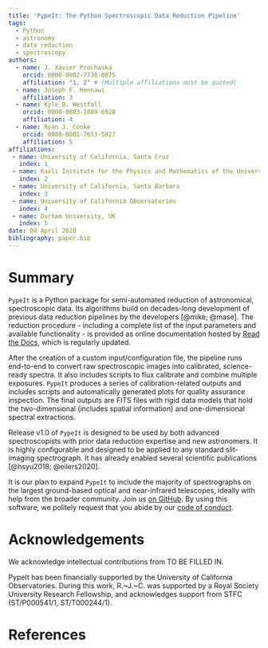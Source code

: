 ```yaml
---
title: 'PypeIt: The Python Spectroscopic Data Reduction Pipeline'
tags:
  - Python
  - astronomy
  - data reduction
  - spectroscopy
authors:
  - name: J. Xavier Prochaska
    orcid: 0000-0002-7738-6875
    affiliation: "1, 2" # (Multiple affiliations must be quoted)
  - name: Joseph F. Hennawi
    affiliation: 3
  - name: Kyle B. Westfall
    orcid: 0000-0003-1809-6920
    affiliation: 4
  - name: Ryan J. Cooke
    orcid: 0000-0001-7653-5827
    affiliation: 5
affiliations:
 - name: University of California, Santa Cruz
   index: 1
 - name: Kavli Institute for the Physics and Mathematics of the Universe
   index: 2
 - name: University of California, Santa Barbara
   index: 3
 - name: University of California Observatories
   index: 4
 - name: Durham University, UK
   index: 5
date: 08 April 2020
bibliography: paper.bib
---
```


# Summary

``PypeIt`` is a Python package for semi-automated reduction of
astronomical, spectroscopic data. Its algorithms build on
decades-long development of previous data reduction pipelines by the
developers [@mike; @mase]. The reduction procedure - including a
complete list of the input parameters and available functionality -
is provided as online documentation hosted by [Read the
Docs](https://pypeit.readthedocs.io), which is regularly updated.

After the creation of a custom input/configuration file, the pipeline
runs end-to-end to convert raw spectroscopic images into calibrated,
science-ready spectra. It also includes scripts to flux calibrate and
combine multiple exposures. ``PypeIt`` produces a series of
calibration-related outputs and includes scripts and automatically
generated plots for quality assurance inspection. The final outputs
are FITS files with rigid data models that hold the two-dimensional
(includes spatial information) and one-dimensional spectral
extractions.

Release v1.0 of ``PypeIt`` is designed to be used by both advanced
spectroscopists with prior data reduction expertise and new
astronomers. It is highly configurable and designed to be applied to
any standard slit-imaging spectrograph. It has already enabled
several scientific publications [@hsyu2018; @eilers2020].

It is our plan to expand ``PypeIt`` to include the majority of
spectrographs on the largest ground-based optical and near-infrared
telescopes, ideally with help from the broader community. Join us [on
GitHub](https://github.com/pypeit/PypeIt). By using this software, we
politely request that you abide by our [code of
conduct](https://pypeit.readthedocs.io/en/latest/codeconduct.html).

# Acknowledgements

We acknowledge intellectual contributions from TO BE FILLED IN. 

PypeIt has been financially supported by the University of California
Observatories. During this work, R.~J.~C. was supported by a Royal
Society University Research Fellowship, and acknowledges support from
STFC (ST/P000541/1, ST/T000244/1).

# References
